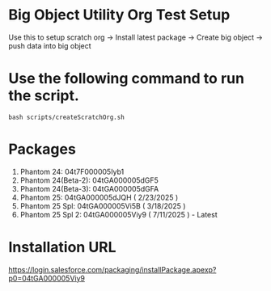 # Big Object Utility Org Test Setup
Use this to setup scratch org -> Install latest package -> Create big object -> push data into big object


# Use the following command to run the script.
`bash scripts/createScratchOrg.sh`

# Packages

1. Phantom 24: 04t7F000005Iyb1
2. Phantom 24(Beta-2): 04tGA000005dGF5
3. Phantom 24(Beta-3): 04tGA000005dGFA
4. Phantom 25: 04tGA000005dJQH ( 2/23/2025 ) 
5. Phantom 25 Spl: 04tGA000005Vi5B ( 3/18/2025 ) 
6. Phantom 25 Spl 2: 04tGA000005Viy9 ( 7/11/2025 ) - Latest

# Installation URL	

https://login.salesforce.com/packaging/installPackage.apexp?p0=04tGA000005Viy9